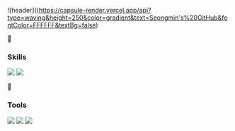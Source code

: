 ![header]((https://capsule-render.vercel.app/api?type=waving&height=250&color=gradient&text=Seongmin's%20GitHub&fontColor=FFFFFF&textBg=false)

<div>
<a>🐸<h3>Skills</h3></a>
<img src="https://img.shields.io/badge/java-FF9E2A?style=for-the-badge&logo=java&logoColor=white"> 
<img src="https://img.shields.io/badge/kotlin-7F52FF?style=for-the-badge&logo=kotlin&logoColor=white">

<a>🐸<h3>Tools</h3></a>
<img src="https://img.shields.io/badge/github-181717?style=for-the-badge&logo=github&logoColor=white">
<img src="https://img.shields.io/badge/androidstudio-3DDC84?style=for-the-badge&logo=androidstudio&logoColor=white">
<img src="https://img.shields.io/badge/intellijidea-000000?style=for-the-badge&logo=intellijidea&logoColor=white">
</div>
